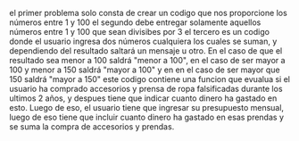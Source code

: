el primer problema solo consta de crear un codigo que nos proporcione los números entre 1 y 100
el segundo debe entregar solamente aquellos números entre 1 y 100 que sean divisibes por 3
el tercero es un codigo donde el usuario ingresa dos números cualquiera los cuales se suman, y dependiendo del resultado saltará un mensaje u otro. En el caso de que el resultado sea menor a 100 saldrá "menor a 100", en el caso de ser mayor a 100 y menor a 150 saldrá "mayor a 100" y en en el caso de ser mayor que 150 saldrá "mayor a 150"
este codigo contiene una funcion que evualua si el usuario ha comprado accesorios y prensa de ropa falsificadas durante los ultimos 2 años, y despues tiene que indicar cuanto dinero ha gastado en esto. Luego de eso, el usuario tiene que ingresar su presupuesto mensual, luego de eso tiene que incluir cuanto dinero ha gastado en esas prendas y se suma la compra de accesorios y prendas. 